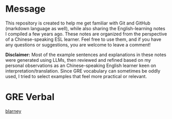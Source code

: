 # Message 
This repository is created to help me get familiar with Git and GitHub (markdown language as well), while also sharing the English-learning notes I compiled a few years ago. These notes are organized from the perspective of a Chinese-speaking ESL learner. Feel free to use them, and if you have any questions or suggestions, you are welcome to leave a comment! 

**Disclaimer:** Most of the example sentences and explanations in these notes were generated using LLMs, then reviewed and refined based on my personal observations as an Chinese-speaking English learner keen on interpretation/translation. Since GRE vocabulary can sometimes be oddly used, I tried to select examples that feel more practical or relevant.

# GRE Verbal
[blarney](https://github.com/chousheep/gre/edit/main/blarney.md)

